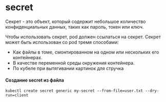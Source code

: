 # secret

Секрет - это объект, который содержит небольшое количество 
конфиденциальных данных, таких как пароль, токен или ключ.

Чтобы использовать секрет, pod должен ссылаться на секрет. 
Секрет может быть использован со pod тремя способами:

- Как файлы в томе, смонтированном на одном или нескольких 
его контейнерах.
- В качестве переменной среды окружения контейнера.
- По кубеле при вытягивании картинок для стручка

#### Создание secret из файла 
 `kubectl create secret generic my-secret --from-file=user.txt --dry-run=client`